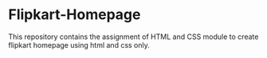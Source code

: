 # Flipkart-Homepage
This repository contains the assignment of HTML and CSS module to create flipkart homepage using html and css only.
